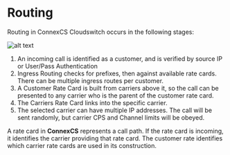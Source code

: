 # Routing

Routing in ConnexCS Cloudswitch occurs in the following stages:

![alt text][call-flow]

1. An incoming call is identified as a customer, and is verified by source IP or User/Pass Authentication
2.  Ingress Routing checks for prefixes, then against available rate cards. There can be multiple ingress routes per customer.
3.  A Customer Rate Card is built from carriers above it, so the call can be presented to any carrier who is the parent of the customer rate card.
4. The Carriers Rate Card links into the specific carrier.
5. The selected carrier can have multiple IP addresses. The call will be sent randomly, but carrier CPS and Channel limits will be obeyed.

A rate card in **ConnexCS** represents a call path. If the rate card is incoming, it identifies the carrier providing that rate card. The customer rate identifies which carrier rate cards are used in its construction.

[call-flow]: https://raw.githubusercontent.com/digipigeon/connexcs-user-docs/master/img/call-flow.jpg "Call-Flow"


